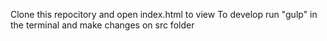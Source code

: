 Clone this repocitory and open index.html to view
To develop run "gulp" in the terminal and make changes on src folder
